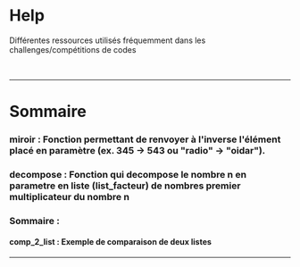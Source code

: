 # Help
Différentes ressources utilisés fréquemment dans les challenges/compétitions de codes

&nbsp;
***
# Sommaire
### miroir : Fonction permettant de renvoyer à l'inverse l'élément placé en paramètre (ex. 345 -> 543 ou "radio" -> "oidar").

### decompose : Fonction qui decompose le nombre n en parametre en liste (list_facteur) de nombres premier multiplicateur du nombre n

### Sommaire :
#### comp_2_list : Exemple de comparaison de deux listes
***